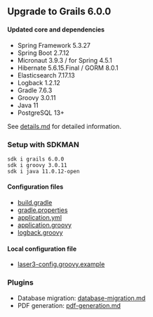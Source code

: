 
## Upgrade to Grails 6.0.0

#### Updated core and dependencies

- Spring Framework 5.3.27
- Spring Boot 2.7.12
- Micronaut 3.9.3 / for Spring 4.5.1
- Hibernate 5.6.15.Final / GORM 8.0.1
- Elasticsearch 7.17.13
- Logback 1.2.12
- Gradle 7.6.3
- Groovy 3.0.11
- Java 11
- PostgreSQL 13+

See [details.md](./details.md) for detailed information.

### Setup with SDKMAN

    sdk i grails 6.0.0
    sdk i groovy 3.0.11
    sdk i java 11.0.12-open

#### Configuration files

- [build.gradle](../build.gradle)
- [gradle.properties](../gradle.properties)
- [application.yml](../grails-app/conf/application.yml)
- [application.groovy](../grails-app/conf/application.groovy)
- [logback.groovy](../grails-app/conf/logback.groovy)

#### Local configuration file

- [laser3-config.groovy.example](../files/server/laser3-config.groovy.example)

### Plugins 

- Database migration: [database-migration.md](./database-migration.md)
- PDF generation: [pdf-generation.md](./pdf-generation.md)
